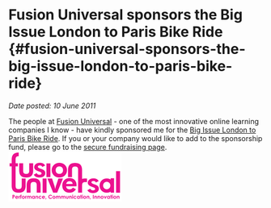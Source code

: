 # Fusion Universal sponsors the Big Issue London to Paris Bike Ride {#fusion-universal-sponsors-the-big-issue-london-to-paris-bike-ride}

_Date posted: 10 June 2011_

The people at [Fusion Universal](http://www.fusion-universal.com/) - one of the most innovative online learning companies I know - have kindly sponsored me for the [Big Issue London to Paris Bike Ride](http://www.bigissue.com/events.php?eventid=21). If you or your company would like to add to the sponsorship fund, please go to the [secure fundraising page](http://my.artezglobal.com/personalPage.aspx?SID=310589&Lang=en-CA).[![Fusion Universal logo](./exportlc.php_files/Fusion-Logo-PCI.png)](http://www.fusion-universal.com/)